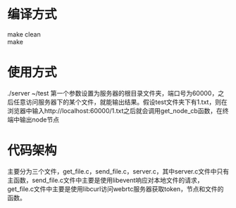 # 编译方式
make clean<br>
make
# 使用方式
./server ~/test
第一个参数设置为服务器的根目录文件夹，端口号为60000，之后任意访问服务器下的某个文件，就能输出结果。假设test文件夹下有1.txt，则在浏览器中输入http://localhost:60000/1.txt之后就会调用get_node_cb函数，在终端中输出node节点

# 代码架构
主要分为三个文件，get_file.c，send_file.c，server.c，其中server.c文件中只有主函数，send_file.c文件中主要是使用libevent响应对本地文件的请求，get_file.c文件中主要是使用libcurl访问webrtc服务器获取token，节点和文件的函数。<br>
